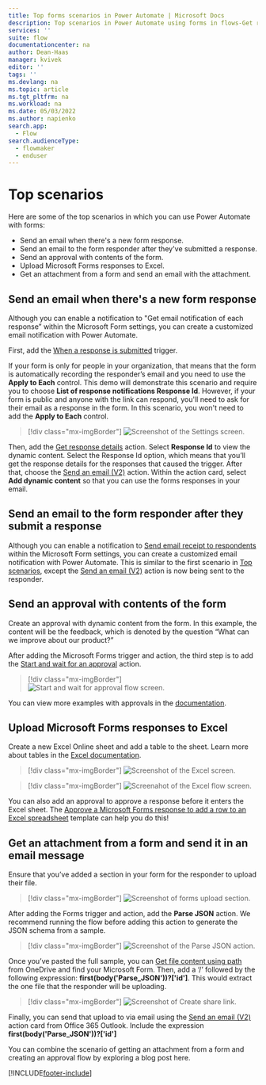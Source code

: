 ```yaml
---
title: Top forms scenarios in Power Automate | Microsoft Docs
description: Top scenarios in Power Automate using forms in flows-Get response details, when a new response is submitted.
services: ''
suite: flow
documentationcenter: na
author: Dean-Haas
manager: kvivek
editor: ''
tags: ''
ms.devlang: na
ms.topic: article
ms.tgt_pltfrm: na
ms.workload: na
ms.date: 05/03/2022
ms.author: napienko
search.app: 
  - Flow
search.audienceType: 
  - flowmaker
  - enduser
---
```


# Top scenarios

Here are some of the top scenarios in which you can use Power Automate with forms:

- Send an email when there's a new form response.
- Send an email to the form responder after they've submitted a response.
- Send an approval with contents of the form.
- Upload Microsoft Forms responses to Excel.
- Get an attachment from a form and send an email with the attachment.

## Send an email when there's a new form response

Although you can enable a notification to "Get email notification of each response” within the Microsoft Form settings, you can create a customized email notification with Power Automate.

First, add the [When a response is submitted](/connectors/microsoftforms#triggers) trigger.

If your form is only for people in your organization, that means that the form is automatically recording the responder’s email and you need to use the **Apply to Each** control. This demo will demonstrate this scenario and require you to choose **List of response notifications Response Id**. However, if your form is public and anyone with the link can respond, you'll need to ask for their email as a response in the form. In this scenario, you won't need to add the **Apply to Each** control.

   > [!div class="mx-imgBorder"]
   > ![Screenshot of the Settings screen.](..\media\forms\only-people-in-my-org-setting.png "Screen showing who can fill out this form")

Then, add the [Get response details](/connectors/microsoftforms/#actions) action. Select **Response Id** to view the dynamic content. Select the Response Id option, which means that you’ll get the response details for the responses that caused the trigger. After that, choose the [Send an email (V2)](/connectors/office365/#send-an-email-(v2)) action. Within the action card, select **Add dynamic content** so that you can use the forms responses in your email.

## Send an email to the form responder after they submit a response

Although you can enable a notification to [Send email receipt to respondents](https://support.microsoft.com/office/send-an-email-receipt-of-responses-951f29b7-dbd8-446b-8ebe-b924cc620bb20) within the Microsoft Form settings, you can create a customized email notification with Power Automate.
This is similar to the first scenario in [Top scenarios](#top-scenarios), except the [Send an email (V2)](/connectors/office365/) action is now being sent to the responder.

## Send an approval with contents of the form

Create an approval with dynamic content from the form. In this example, the content will be the feedback, which is denoted by the question “What can we improve about our product?”

After adding the Microsoft Forms trigger and action, the third step is to add the [Start and wait for an approval](/power-automate/modern-approvals#add-an-approval-action.md) action.

   > [!div class="mx-imgBorder"]
   > ![Start and wait for approval flow screen.](..\media\forms\flow-start-and-wait-for-approval.png "Completed flow to start and wait for an approval")

You can view more examples with approvals in the [documentation](../sequential-modern-approvals.md).

## Upload Microsoft Forms responses to Excel

Create a new Excel Online sheet and add a table to the sheet. Learn more about tables in the [Excel documentation](https://support.microsoft.com/en-us/office/overview-of-excel-tables-7ab0bb7d-3a9e-4b56-a3c9-6c94334e492c).

> [!div class="mx-imgBorder"]
> ![Screenshot of the Excel screen.](..\media\forms\excel.png "Blank Excel table with the example columns")

> [!div class="mx-imgBorder"]
> ![Screenahot of the Excel flow screen.](..\media\forms\excel-flow.png "Completed Excel flow")

You can also add an approval to approve a response before it enters the Excel sheet. The [Approve a Microsoft Forms response to add a row to an Excel spreadsheet](https://flow.microsoft.com/galleries/public/templates/66f56b919fd64aeabec37245ed927c47/approve-a-microsoft-forms-response-to-add-a-row-to-an-excel-spreadsheet/) template can help you do this!

## Get an attachment from a form and send it in an email message

Ensure that you’ve added a section in your form for the responder to upload their file.
 > [!div class="mx-imgBorder"]
 > ![Screenshot of forms upload section.](..\media\forms\forms-upload.png "Forms upload section")

After adding the Forms trigger and action, add the **Parse JSON** action. We recommend running the flow before adding this action to generate the JSON schema from a sample.
 > [!div class="mx-imgBorder"]
 > ![Screenshot of the Parse JSON action.](..\media\forms\flow-parse-json.png "Add the Parse JSON action")

Once you’ve pasted the full sample, you can [Get file content using path](/connectors/onedrive/#get-file-content-using-path) from OneDrive and find your Microsoft Form. Then, add a ‘/’ followed by the following expression: **first(body('Parse_JSON'))?['id']**. This would extract the one file that the responder will be uploading. 
 > [!div class="mx-imgBorder"]
 > ![Screenshot of Create share link.](..\media\forms\create-share-link.png "'Create share link' tile in Power Automate")

Finally, you can send that upload to via email using the [Send an email (V2)](/connectors/office365/#send-an-email-(v2)) action card from Office 365 Outlook. Include the expression **first(body('Parse_JSON'))?['id']**
 
You can combine the scenario of getting an attachment from a form and creating an approval flow by exploring a blog post here.

[!INCLUDE[footer-include](../includes/footer-banner.md)]
